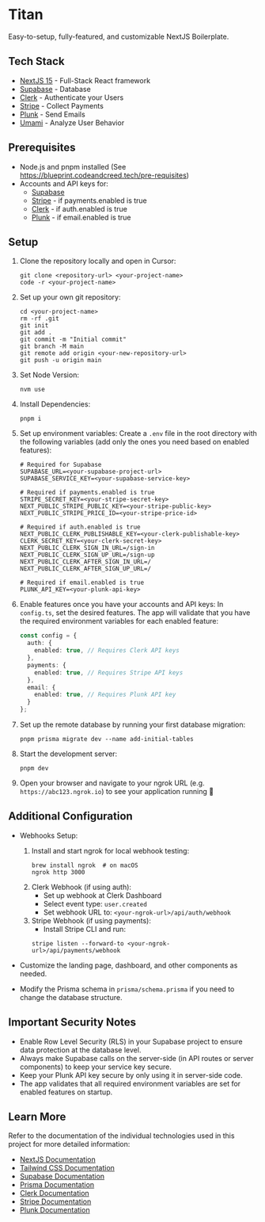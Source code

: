 # Titan

Easy-to-setup, fully-featured, and customizable NextJS Boilerplate.

## Tech Stack

- [NextJS 15](https://nextjs.org/) - Full-Stack React framework
- [Supabase](https://supabase.com/) - Database
- [Clerk](https://clerk.com/) - Authenticate your Users
- [Stripe](https://stripe.com/) - Collect Payments
- [Plunk](https://useplunk.com/) - Send Emails
- [Umami](https://umami.is/) - Analyze User Behavior

## Prerequisites
- Node.js and pnpm installed (See https://blueprint.codeandcreed.tech/pre-requisites)
- Accounts and API keys for:
  - [Supabase](https://supabase.com/)
  - [Stripe](https://stripe.com/) - if payments.enabled is true
  - [Clerk](https://clerk.com/) - if auth.enabled is true
  - [Plunk](https://useplunk.com/) - if email.enabled is true

## Setup

1. Clone the repository locally and open in Cursor:
   ```
   git clone <repository-url> <your-project-name>
   code -r <your-project-name>
   ```

2. Set up your own git repository:
   ```
   cd <your-project-name>
   rm -rf .git
   git init
   git add .
   git commit -m "Initial commit"
   git branch -M main
   git remote add origin <your-new-repository-url>
   git push -u origin main
   ```

3. Set Node Version:
   ```
   nvm use
   ```

4. Install Dependencies:
   ```
   pnpm i
   ```

5. Set up environment variables:
   Create a `.env` file in the root directory with the following variables (add only the ones you need based on enabled features):
   ```
   # Required for Supabase
   SUPABASE_URL=<your-supabase-project-url>
   SUPABASE_SERVICE_KEY=<your-supabase-service-key>

   # Required if payments.enabled is true
   STRIPE_SECRET_KEY=<your-stripe-secret-key>
   NEXT_PUBLIC_STRIPE_PUBLIC_KEY=<your-stripe-public-key>
   NEXT_PUBLIC_STRIPE_PRICE_ID=<your-stripe-price-id>

   # Required if auth.enabled is true
   NEXT_PUBLIC_CLERK_PUBLISHABLE_KEY=<your-clerk-publishable-key>
   CLERK_SECRET_KEY=<your-clerk-secret-key>
   NEXT_PUBLIC_CLERK_SIGN_IN_URL=/sign-in
   NEXT_PUBLIC_CLERK_SIGN_UP_URL=/sign-up
   NEXT_PUBLIC_CLERK_AFTER_SIGN_IN_URL=/
   NEXT_PUBLIC_CLERK_AFTER_SIGN_UP_URL=/

   # Required if email.enabled is true
   PLUNK_API_KEY=<your-plunk-api-key>
   ```

6. Enable features once you have your accounts and API keys:
   In `config.ts`, set the desired features. The app will validate that you have the required environment variables for each enabled feature:
   ```typescript
   const config = {
     auth: {
       enabled: true, // Requires Clerk API keys
     },
     payments: {
       enabled: true, // Requires Stripe API keys
     },
     email: {
       enabled: true, // Requires Plunk API key
     }
   };
   ```

7. Set up the remote database by running your first database migration:
   ```
   pnpm prisma migrate dev --name add-initial-tables
   ```

8. Start the development server:
   ```
   pnpm dev
   ```

9. Open your browser and navigate to your ngrok URL (e.g. `https://abc123.ngrok.io`) to see your application running :raised_hands:


## Additional Configuration

- Webhooks Setup:
  1. Install and start ngrok for local webhook testing:
     ```
     brew install ngrok  # on macOS
     ngrok http 3000
     ```
  2. Clerk Webhook (if using auth):
     - Set up webhook at Clerk Dashboard
     - Select event type: `user.created`
     - Set webhook URL to: `<your-ngrok-url>/api/auth/webhook`
  3. Stripe Webhook (if using payments):
     - Install Stripe CLI and run:
     ```
     stripe listen --forward-to <your-ngrok-url>/api/payments/webhook
     ```

- Customize the landing page, dashboard, and other components as needed.
- Modify the Prisma schema in `prisma/schema.prisma` if you need to change the database structure.

## Important Security Notes

- Enable Row Level Security (RLS) in your Supabase project to ensure data protection at the database level.
- Always make Supabase calls on the server-side (in API routes or server components) to keep your service key secure.
- Keep your Plunk API key secure by only using it in server-side code.
- The app validates that all required environment variables are set for enabled features on startup.

## Learn More

Refer to the documentation of the individual technologies used in this project for more detailed information:
- [NextJS Documentation](https://nextjs.org/docs)
- [Tailwind CSS Documentation](https://tailwindcss.com/docs)
- [Supabase Documentation](https://supabase.io/docs)
- [Prisma Documentation](https://www.prisma.io/docs)
- [Clerk Documentation](https://clerk.dev/docs)
- [Stripe Documentation](https://stripe.com/docs)
- [Plunk Documentation](https://docs.useplunk.com/)
